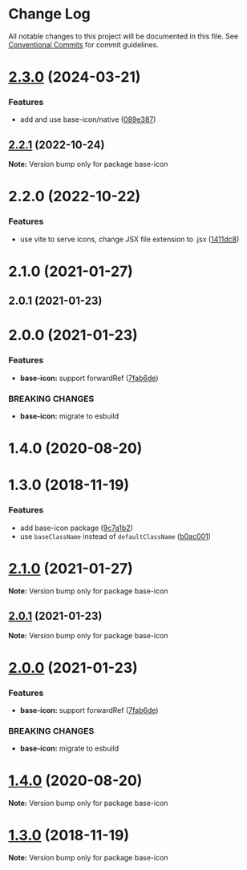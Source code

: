 # Change Log

All notable changes to this project will be documented in this file.
See [Conventional Commits](https://conventionalcommits.org) for commit guidelines.

# [2.3.0](https://github.com/ambar/reiconify/compare/base-icon@2.2.1...base-icon@2.3.0) (2024-03-21)


### Features

* add and use base-icon/native ([089e387](https://github.com/ambar/reiconify/commit/089e38762874ed824c6593d092747fa2b0edf878))





## [2.2.1](https://github.com/ambar/reiconify/compare/base-icon@2.2.0...base-icon@2.2.1) (2022-10-24)

**Note:** Version bump only for package base-icon

# 2.2.0 (2022-10-22)

### Features

- use vite to serve icons, change JSX file extension to .jsx ([1411dc8](https://github.com/ambar/reiconify/commit/1411dc8d2369dfa08a7d37f21e50e36f8c96f535))

# 2.1.0 (2021-01-27)

## 2.0.1 (2021-01-23)

# 2.0.0 (2021-01-23)

### Features

- **base-icon:** support forwardRef ([7fab6de](https://github.com/ambar/reiconify/commit/7fab6de269143fbc9a9c43dbe83d721b819376d5))

### BREAKING CHANGES

- **base-icon:** migrate to esbuild

# 1.4.0 (2020-08-20)

# 1.3.0 (2018-11-19)

### Features

- add base-icon package ([9c7a1b2](https://github.com/ambar/reiconify/commit/9c7a1b255a20b4d178cc205913a5de4c6de129fe))
- use `baseClassName` instead of `defaultClassName` ([b0ac001](https://github.com/ambar/reiconify/commit/b0ac001b7af27214107d8e68a548912a72def335))

# [2.1.0](https://github.com/ambar/reiconify/compare/v2.0.1...v2.1.0) (2021-01-27)

**Note:** Version bump only for package base-icon

## [2.0.1](https://github.com/ambar/reiconify/compare/v2.0.0...v2.0.1) (2021-01-23)

**Note:** Version bump only for package base-icon

# [2.0.0](https://github.com/ambar/reiconify/compare/v1.7.0...v2.0.0) (2021-01-23)

### Features

- **base-icon:** support forwardRef ([7fab6de](https://github.com/ambar/reiconify/commit/7fab6de))

### BREAKING CHANGES

- **base-icon:** migrate to esbuild

# [1.4.0](https://github.com/ambar/reiconify/compare/v1.3.1...v1.4.0) (2020-08-20)

**Note:** Version bump only for package base-icon

# [1.3.0](https://github.com/ambar/reiconify/compare/v1.2.2...v1.3.0) (2018-11-19)

**Note:** Version bump only for package base-icon
